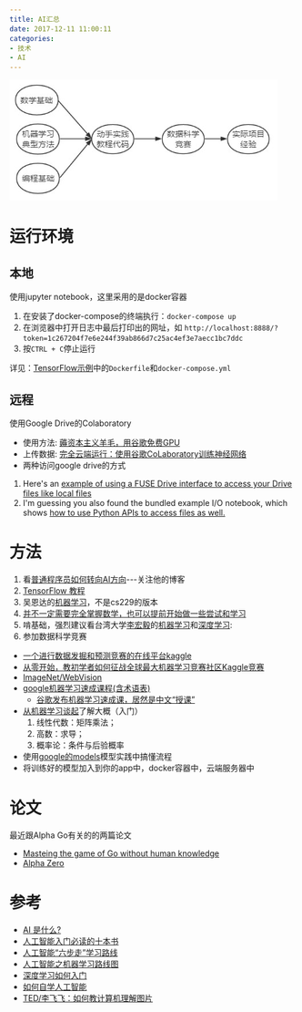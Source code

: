 ```yaml
---
title: AI汇总
date: 2017-12-11 11:00:11
categories: 
- 技术
- AI
---
```


![](../../images/How_to_learn_ai.jpg)

<!-- More -->

# 运行环境
## 本地
使用jupyter notebook，这里采用的是docker容器

1. 在安装了docker-compose的终端执行：`docker-compose up`
2. 在浏览器中打开日志中最后打印出的网址，如 `http://localhost:8888/?token=1c267204f7e6e244f39ab866d7c25ac4ef3e7aecc1bc7ddc`
3. 按`CTRL + C`停止运行

详见：[TensorFlow示例](https://github.com/denleyhsiao/TensorFlow-Tutorials)中的`Dockerfile`和`docker-compose.yml`

## 远程
使用Google Drive的Colaboratory

* 使用方法: [薅资本主义羊毛，用谷歌免费GPU](https://xw.qq.com/cmsid/20180127A0A2UC00)
* 上传数据: [完全云端运行：使用谷歌CoLaboratory训练神经网络](https://www.jiqizhixin.com/articles/2017-12-28-7)
* 两种访问google drive的方式
1. Here's an [example of using a FUSE Drive interface to access your Drive files like local files](https://colab.research.google.com/notebook#fileId=1srw_HFWQ2SMgmWIawucXfusGzrj1_U0q)
2. I'm guessing you also found the bundled example I/O notebook, which shows [how to use Python APIs to access files as well.](https://colab.research.google.com/notebook#fileId=/v2/external/notebooks/io.ipynb&scrollTo=c2W5A2px3doP)

# 方法
1. 看[普通程序员如何转向AI方向](http://www.cnblogs.com/subconscious/p/6240151.html)---关注他的博客
2. [TensorFlow 教程](https://zhuanlan.zhihu.com/p/26660699)
3. 吴恩达的[机器学习](https://www.coursera.org/learn/machine-learning)，不是cs229的版本
4. [并不一定需要完全掌握数学，也可以提前开始做一些尝试和学习](http://blog.jobbole.com/110557/)
5. 啃基础，强烈建议看台湾大学[李宏毅](http://speech.ee.ntu.edu.tw/~tlkagk/index.html)的[机器学习](https://www.bilibili.com/video/av10590361/#page=1)和[深度学习](https://www.bilibili.com/video/av9770302/):
6. 参加数据科学竞赛
* [一个进行数据发掘和预测竞赛的在线平台kaggle](https://zhuanlan.zhihu.com/p/25686876)
* [从零开始，教初学者如何征战全球最大机器学习竞赛社区Kaggle竞赛](https://baijia.baidu.com/s?id=1589819926995842562&wfr=pc&fr=ch_lst)
* [ImageNet/WebVision](https://baijiahao.baidu.com/s?id=1568611118856235&wfr=spider&for=pc)
* [google机器学习速成课程(含术语表)](https://developers.google.com/machine-learning/crash-course/?hl=zh-cn)
  - [谷歌发布机器学习速成课，居然是中文“授课”](http://tech.ifeng.com/a/20180301/44892434_0.shtml?_cpb_pindaotj7)
* [从机器学习谈起](https://www.cnblogs.com/subconscious/p/4107357.html#first)了解大概（入门）
  1. 线性代数：矩阵乘法；
  2. 高数：求导；
  3. 概率论：条件与后验概率
* 使用[google的models](https://github.com/tensorflow/models)模型实践中搞懂流程
* 将训练好的模型加入到你的app中，docker容器中，云端服务器中

# 论文
最近跟Alpha Go有关的的两篇论文

* [Masteing the game of Go without human knowledge](https://zhuanlan.zhihu.com/p/30707897)
* [Alpha Zero](https://arxiv.org/pdf/1712.01815.pdf)

# 参考
* [AI 是什么?](https://zhuanlan.zhihu.com/p/24919118)
* [人工智能入门必读的十本书](http://baijiahao.baidu.com/s?id=1562128446748480&wfr=spider&for=pc)
* [人工智能“六步走”学习路线](http://blog.csdn.net/isuccess88/article/details/54588131)
* [人工智能之机器学习路线图](http://blog.csdn.net/baihuaxiu123/article/details/52464510)
* [深度学习如何入门](https://www.zhihu.com/question/26006703/answer/275175035)
* [如何自学人工智能](https://www.zhihu.com/question/21277368)
* [TED/李飞飞：如何教计算机理解图片](https://open.163.com/movie/2015/3/Q/R/MAKN9A24M_MAKN9QAQR.html)

